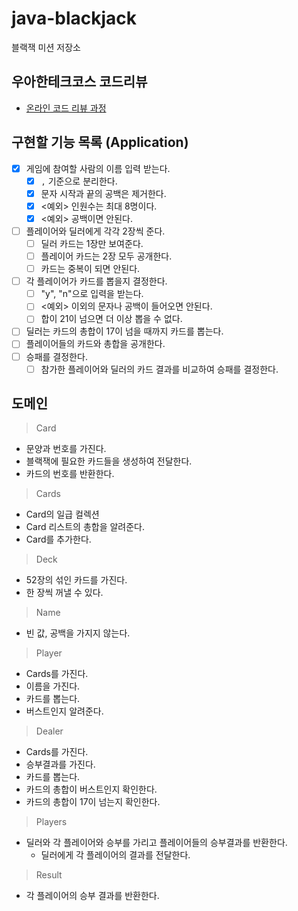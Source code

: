 # java-blackjack

블랙잭 미션 저장소

## 우아한테크코스 코드리뷰

- [온라인 코드 리뷰 과정](https://github.com/woowacourse/woowacourse-docs/blob/master/maincourse/README.md)

## 구현할 기능 목록 (Application)
- [x] 게임에 참여할 사람의 이름 입력 받는다.
  - [x] `,` 기준으로 분리한다.
  - [x] 문자 시작과 끝의 공백은 제거한다.
  - [x] <예외> 인원수는 최대 8명이다.
  - [x] <예외> 공백이면 안된다.
- [ ] 플레이어와 딜러에게 각각 2장씩 준다.
  - [ ] 딜러 카드는 1장만 보여준다.
  - [ ] 플레이어 카드는 2장 모두 공개한다.
  - [ ] 카드는 중복이 되면 안된다.
- [ ] 각 플레이어가 카드를 뽑을지 결정한다.
  - [ ] "y", "n"으로 입력을 받는다.
  - [ ] <예외> 이외의 문자나 공백이 들어오면 안된다.
  - [ ] 합이 21이 넘으면 더 이상 뽑을 수 없다.
- [ ] 딜러는 카드의 총합이 17이 넘을 때까지 카드를 뽑는다.
- [ ] 플레이어들의 카드와 총합을 공개한다.
- [ ] 승패를 결정한다.
  - [ ] 참가한 플레이어와 딜러의 카드 결과를 비교하여 승패를 결정한다.

## 도메인
> Card

- 문양과 번호를 가진다.
- 블랙잭에 필요한 카드들을 생성하여 전달한다.
- 카드의 번호를 반환한다.

> Cards

- Card의 일급 컬렉션
- Card 리스트의 총합을 알려준다.
- Card를 추가한다.

> Deck

- 52장의 섞인 카드를 가진다.
- 한 장씩 꺼낼 수 있다.

> Name

- 빈 값, 공백을 가지지 않는다.

> Player

- Cards를 가진다.
- 이름을 가진다.
- 카드를 뽑는다.
- 버스트인지 알려준다.

> Dealer

- Cards를 가진다.
- 승부결과를 가진다.
- 카드를 뽑는다.
- 카드의 총합이 버스트인지 확인한다.
- 카드의 총합이 17이 넘는지 확인한다.

> Players

- 딜러와 각 플레이어와 승부를 가리고 플레이어들의 승부결과를 반환한다.
  - 딜러에게 각 플레이어의 결과를 전달한다.

> Result

- 각 플레이어의 승부 결과를 반환한다.
